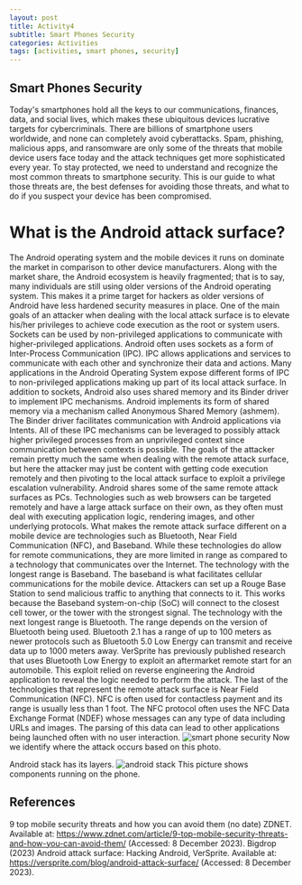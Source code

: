 ```yaml
---
layout: post
title: Activity4
subtitle: Smart Phones Security
categories: Activities
tags: [activities, smart phones, security]
---
```


## Smart Phones Security

Today's smartphones hold all the keys to our communications, finances, data, and social lives, which makes these ubiquitous devices lucrative targets for cybercriminals. There are billions of smartphone users worldwide, and none can completely avoid cyberattacks. Spam, phishing, malicious apps, and ransomware are only some of the threats that mobile device users face today and the attack techniques get more sophisticated every year. To stay protected, we need to understand and recognize the most common threats to smartphone security. This is our guide to what those threats are, the best defenses for avoiding those threats, and what to do if you suspect your device has been compromised. 

# What is the Android attack surface?

The Android operating system and the mobile devices it runs on dominate the market in comparison to other device manufacturers. Along with the market share, the Android ecosystem is heavily fragmented; that is to say, many individuals are still using older versions of the Android operating system. This makes it a prime target for hackers as older versions of Android have less hardened security measures in place. One of the main goals of an attacker when dealing with the local attack surface is to elevate his/her privileges to achieve code execution as the root or system users. Sockets can be used by non-privileged applications to communicate with higher-privileged applications. Android often uses sockets as a form of Inter-Process Communication (IPC). IPC allows applications and services to communicate with each other and synchronize their data and actions. Many applications in the Android Operating System expose different forms of IPC to non-privileged applications making up part of its local attack surface. In addition to sockets, Android also uses shared memory and its Binder driver to implement IPC mechanisms. Android implements its form of shared memory via a mechanism called Anonymous Shared Memory (ashmem). The Binder driver facilitates communication with Android applications via Intents. All of these IPC mechanisms can be leveraged to possibly attack higher privileged processes from an unprivileged context since communication between contexts is possible. The goals of the attacker remain pretty much the same when dealing with the remote attack surface, but here the attacker may just be content with getting code execution remotely and then pivoting to the local attack surface to exploit a privilege escalation vulnerability. Android shares some of the same remote attack surfaces as PCs. Technologies such as web browsers can be targeted remotely and have a large attack surface on their own, as they often must deal with executing application logic, rendering images, and other underlying protocols. What makes the remote attack surface different on a mobile device are technologies such as Bluetooth, Near Field Communication (NFC), and Baseband. While these technologies do allow for remote communications, they are more limited in range as compared to a technology that communicates over the Internet. The technology with the longest range is Baseband. The baseband is what facilitates cellular communications for the mobile device. Attackers can set up a Rouge Base Station to send malicious traffic to anything that connects to it. This works because the Baseband system-on-chip (SoC) will connect to the closest cell tower, or the tower with the strongest signal. The technology with the next longest range is Bluetooth. The range depends on the version of Bluetooth being used. Bluetooth 2.1 has a range of up to 100 meters as newer protocols such as Bluetooth 5.0 Low Energy can transmit and receive data up to 1000 meters away. VerSprite has previously published research that uses Bluetooth Low Energy to exploit an aftermarket remote start for an automobile. This exploit relied on reverse engineering the Android application to reveal the logic needed to perform the attack. The last of the technologies that represent the remote attack surface is Near Field Communication (NFC). NFC is often used for contactless payment and its range is usually less than 1 foot. The NFC protocol often uses the NFC Data Exchange Format (NDEF) whose messages can any type of data including URLs and images. The parsing of this data can lead to other applications being launched often with no user interaction.
![smart phone security](https://github.com/20802777/20802777.github.io/assets/148220693/e72a4ddb-cdcd-47b6-ad33-cd01cb3921fb)
Now we identify where the attack occurs based on this photo.


Android stack has its layers.
![android stack](https://github.com/20802777/20802777.github.io/assets/148220693/36508dfa-cc3e-4365-8ab7-00cd8b589bca)
This picture shows components running on the phone.

## References

9 top mobile security threats and how you can avoid them (no date) ZDNET. Available at: https://www.zdnet.com/article/9-top-mobile-security-threats-and-how-you-can-avoid-them/ (Accessed: 8 December 2023). 
Bigdrop (2023) Android attack surface: Hacking Android, VerSprite. Available at: https://versprite.com/blog/android-attack-surface/ (Accessed: 8 December 2023). 
